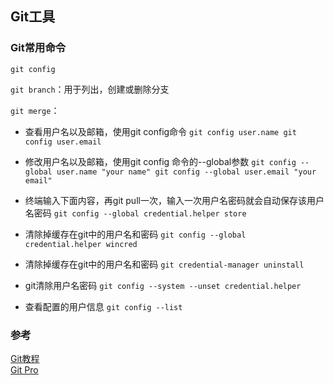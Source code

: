 ##  Git工具


### Git常用命令
`git config`

`git branch`：用于列出，创建或删除分支

`git merge`：

* 查看用户名以及邮箱，使用git config命令
`git config user.name
git config user.email
`
* 修改用户名以及邮箱，使用git config 命令的--global参数
`git config --global user.name "your name"
git config --global user.email "your email"
`

* 终端输入下面内容，再git pull一次，输入一次用户名密码就会自动保存该用户名密码
`git config --global credential.helper store`

* 清除掉缓存在git中的用户名和密码
`git config --global credential.helper wincred`

* 清除掉缓存在git中的用户名和密码
`git credential-manager uninstall`

* git清除用户名密码
`git config --system --unset credential.helper`

* 查看配置的用户信息
`git config --list`




### 参考
[Git教程](https://www.yiibai.com/git/)  
[Git Pro](http://iissnan.com/progit/)  
